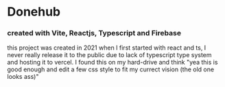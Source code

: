 # Donehub
### created with Vite, Reactjs, Typescript and Firebase
this project was created in 2021 when I first started with react and ts, I never really release it to the public due to lack of typescript type system and hosting it to vercel. I found this on my hard-drive and think "yea this is good enough and edit a few css style to fit my currect vision (the old one looks ass)"
